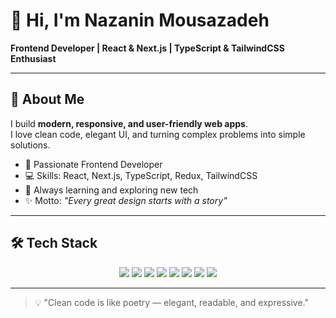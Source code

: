 # 👋 Hi, I'm Nazanin Mousazadeh

**Frontend Developer | React & Next.js | TypeScript & TailwindCSS Enthusiast**

---

## 🌟 About Me
I build **modern, responsive, and user-friendly web apps**.  
I love clean code, elegant UI, and turning complex problems into simple solutions.  

- 🎯 Passionate Frontend Developer  
- 💻 Skills: React, Next.js, TypeScript, Redux, TailwindCSS  
- 🌱 Always learning and exploring new tech  
- ✨ Motto: *"Every great design starts with a story"*  

---

## 🛠️ Tech Stack

<div align="center">
  <img src="https://img.shields.io/badge/HTML5-E34F26?style=for-the-badge&logo=html5&logoColor=white"/>
  <img src="https://img.shields.io/badge/CSS3-1572B6?style=for-the-badge&logo=css3&logoColor=white"/>
  <img src="https://img.shields.io/badge/JavaScript-F7DF1E?style=for-the-badge&logo=javascript&logoColor=black"/>
  <img src="https://img.shields.io/badge/React-20232A?style=for-the-badge&logo=react&logoColor=61DAFB"/>
  <img src="https://img.shields.io/badge/Next.js-000000?style=for-the-badge&logo=next.js&logoColor=white"/>
  <img src="https://img.shields.io/badge/TailwindCSS-38B2AC?style=for-the-badge&logo=tailwindcss&logoColor=white"/>
  <img src="https://img.shields.io/badge/TypeScript-007ACC?style=for-the-badge&logo=typescript&logoColor=white"/>
  <img src="https://img.shields.io/badge/Redux-593D88?style=for-the-badge&logo=redux&logoColor=white"/>
</div>

---

> 💡 "Clean code is like poetry — elegant, readable, and expressive."
